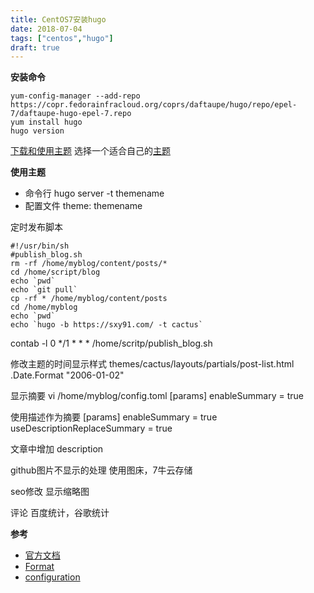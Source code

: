 ```yaml
---
title: CentOS7安装hugo
date: 2018-07-04
tags: ["centos","hugo"]
draft: true
---
```


**安装命令**
```shell?linenums
yum-config-manager --add-repo https://copr.fedorainfracloud.org/coprs/daftaupe/hugo/repo/epel-7/daftaupe-hugo-epel-7.repo
yum install hugo
hugo version
```

[下载和使用主题](https://gohugo.io/themes/installing-and-using-themes/)
选择一个适合自己的[主题](https://themes.gohugo.io/)

**使用主题**
* 命令行 hugo server -t themename
* 配置文件 theme: themename



定时发布脚本
```shell?linenums
#!/usr/bin/sh
#publish_blog.sh
rm -rf /home/myblog/content/posts/*
cd /home/script/blog
echo `pwd`
echo `git pull`
cp -rf * /home/myblog/content/posts
cd /home/myblog
echo `pwd`
echo `hugo -b https://sxy91.com/ -t cactus`
```

contab -l
0 */1 * * * /home/scritp/publish_blog.sh

修改主题的时间显示样式
themes/cactus/layouts/partials/post-list.html
.Date.Format "2006-01-02"

显示摘要
vi /home/myblog/config.toml
[params]
 enableSummary = true

使用描述作为摘要
[params]
 enableSummary = true
 useDescriptionReplaceSummary = true

文章中增加
description

github图片不显示的处理
使用图床，7牛云存储

seo修改
显示缩略图

评论
百度统计，谷歌统计


**参考**
* [官方文档](https://gohugo.io/getting-started/quick-start/)
* [Format](https://gohugo.io/functions/format/)
* [configuration](https://gohugo.io/getting-started/configuration/)


